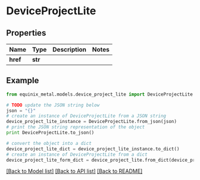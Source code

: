 # DeviceProjectLite


## Properties
Name | Type | Description | Notes
------------ | ------------- | ------------- | -------------
**href** | **str** |  | 

## Example

```python
from equinix_metal.models.device_project_lite import DeviceProjectLite

# TODO update the JSON string below
json = "{}"
# create an instance of DeviceProjectLite from a JSON string
device_project_lite_instance = DeviceProjectLite.from_json(json)
# print the JSON string representation of the object
print DeviceProjectLite.to_json()

# convert the object into a dict
device_project_lite_dict = device_project_lite_instance.to_dict()
# create an instance of DeviceProjectLite from a dict
device_project_lite_form_dict = device_project_lite.from_dict(device_project_lite_dict)
```
[[Back to Model list]](../README.md#documentation-for-models) [[Back to API list]](../README.md#documentation-for-api-endpoints) [[Back to README]](../README.md)



